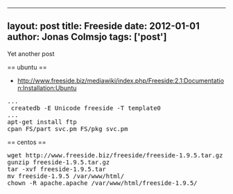 
---
layout: post
title: Freeside
date: 2012-01-01
author: Jonas Colmsjo
tags: ['post']
---

Yet another post





== ubuntu ==

* http://www.freeside.biz/mediawiki/index.php/Freeside:2.1:Documentation:Installation:Ubuntu

<pre>
...
 createdb -E Unicode freeside -T template0
...
apt-get install ftp
cpan FS/part_svc.pm FS/pkg_svc.pm
</pre>


== centos ==

<pre>
wget http://www.freeside.biz/freeside/freeside-1.9.5.tar.gz
gunzip freeside-1.9.5.tar.gz
tar -xvf freeside-1.9.5.tar
mv freeside-1.9.5 /var/www/html/
chown -R apache.apache /var/www/html/freeside-1.9.5/

</pre>
